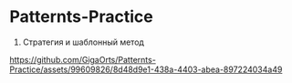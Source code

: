 # Patternts-Practice
1) Стратегия и шаблонный метод
   
https://github.com/GigaOrts/Patternts-Practice/assets/99609826/8d48d9e1-438a-4403-abea-897224034a49

